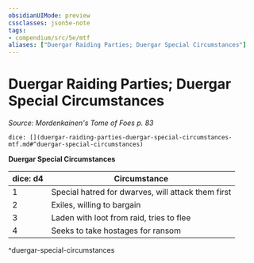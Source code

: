 ```yaml
---
obsidianUIMode: preview
cssclasses: json5e-note
tags:
- compendium/src/5e/mtf
aliases: ["Duergar Raiding Parties; Duergar Special Circumstances"]
---
```

# Duergar Raiding Parties; Duergar Special Circumstances
*Source: Mordenkainen's Tome of Foes p. 83* 

`dice: [](duergar-raiding-parties-duergar-special-circumstances-mtf.md#^duergar-special-circumstances)`

**Duergar Special Circumstances**

| dice: d4 | Circumstance |
|----------|--------------|
| 1 | Special hatred for dwarves, will attack them first |
| 2 | Exiles, willing to bargain |
| 3 | Laden with loot from raid, tries to flee |
| 4 | Seeks to take hostages for ransom |
^duergar-special-circumstances